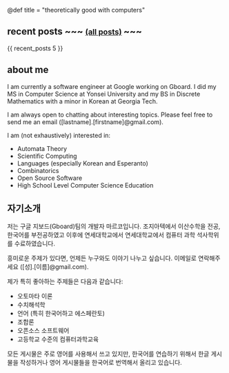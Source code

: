 @def title = "theoretically good with computers"

## recent posts ~~~ <small> <a href=../posts>(all posts)</a> </small> ~~~

{{ recent_posts 5 }}

## about me

I am currently a software engineer at Google working on Gboard. I did my MS in Computer Science at Yonsei University and my BS in Discrete Mathematics with a minor in Korean at Georgia Tech.

I am always open to chatting about interesting topics. Please feel free to send me an email ([lastname].[firstname]@gmail.com).

I am (not exhaustively) interested in:
  * Automata Theory
  * Scientific Computing
  * Languages (especially Korean and Esperanto)
  * Combinatorics
  * Open Source Software
  * High School Level Computer Science Education

## 자기소개

저는 구글 지보드(Gboard)팀의 개발자 마르코입니다. 조지아텍에서 이산수학을 전공, 한국어를 부전공하였고 이후에 연세대학교에서 연세대학교에서 컴퓨터 과학 석사학위를 수료하였습니다.

흥미로운 주제가 있다면, 언제든 누구와도 이야기 나누고 싶습니다. 이메일로 연락해주세요 ([성].[이름]@gmail.com).

제가 특히 좋아하는 주제들은 다음과 같습니다:
  * 오토마타 이론
  * 수치해석학
  * 언어 (특히 한국어하고 에스페란토)
  * 조합론
  * 오픈소스 소프트웨어
  * 고등학교 수준의 컴퓨터과학교육

모든 게시물은 주로 영어를 사용해서 쓰고 있지만, 한국어를 연습하기 위해서 한글 게시물을 작성하거나  영어 게시물들을 한국어로 번역해서 올리고 있습니다.